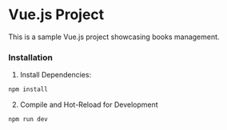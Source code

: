 # Vue.js Project

This is a sample Vue.js project showcasing books management.

### Installation

1. Install Dependencies:
```sh
npm install
```
2. Compile and Hot-Reload for Development
```sh
npm run dev
```
